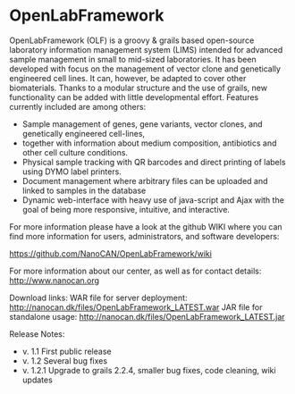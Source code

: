 OpenLabFramework
================

OpenLabFramework (OLF) is a groovy & grails based open-source laboratory information management system (LIMS) 
intended for advanced sample management in small to mid-sized laboratories. It has been developed with focus
on the management of vector clone and genetically engineered cell lines. It can, however, be adapted to cover
other biomaterials. Thanks to a modular structure and the use of grails, new functionality can be added with
little developmental effort. Features currently included are among others: 

* Sample management of genes, gene variants, vector clones, and genetically engineered cell-lines,
* together with information about medium composition, antibiotics and other cell culture conditions.
* Physical sample tracking with QR barcodes and direct printing of labels using DYMO label printers.
* Document management where arbitrary files can be uploaded and linked to samples in the database
* Dynamic web-interface with heavy use of java-script and Ajax with the goal of being more responsive,
  intuitive, and interactive.

For more information please have a look at the github WIKI where you can find more information for users, 
administrators, and software developers:

https://github.com/NanoCAN/OpenLabFramework/wiki

For more information about our center, as well as for contact details: http://www.nanocan.org

Download links:
WAR file for server deployment: http://nanocan.dk/files/OpenLabFramework_LATEST.war
JAR file for standalone usage: http://nanocan.dk/files/OpenLabFramework_LATEST.jar

Release Notes:

* v. 1.1 First public release
* v. 1.2 Several bug fixes
* v. 1.2.1 Upgrade to grails 2.2.4, smaller bug fixes, code cleaning, wiki updates


